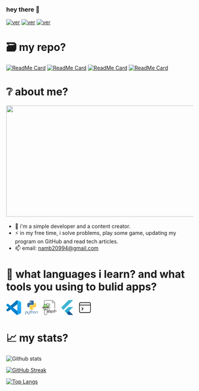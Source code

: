 ### hey there 👋

[![ver](https://img.shields.io/badge/facebook%3A_namnee6-gray?style=flat&logo=facebook)](https://www.facebook.com/namnee6)
[![ver](https://img.shields.io/badge/tiktok%3A_%40.techphone-gray?style=flat&logo=tiktok)](https://www.tiktok.com/@_.techphone_/)
[![ver](https://img.shields.io/badge/ytb%3A_NamCzE-gray?style=flat&logo=youtube)](https://www.youtube.com/channel/UCGq0DDujQ9TynsGGLvfu-IA)

# 🗃️ my repo?
[![ReadMe Card](https://github-readme-stats.vercel.app/api/pin/?username=NamOpt&repo=OptimizedTools)](https://github.com/NamOpt/OptimizedTools)
[![ReadMe Card](https://github-readme-stats.vercel.app/api/pin/?username=NamOpt&repo=hdisk)](https://github.com/NamOpt/hdisk)
[![ReadMe Card](https://github-readme-stats.vercel.app/api/pin/?username=NamOpt&repo=unknown)](https://github.com/NamOpt/unknown)
[![ReadMe Card](https://github-readme-stats.vercel.app/api/pin/?username=NamOpt&repo=unknown)](https://github.com/NamOpt/osu)

# ❔ about me? 

<div align="center">
  <img src="https://media.giphy.com/media/dWesBcTLavkZuG35MI/giphy.gif" width="600" height="300"/>
</div>

 - :telescope: i'm a simple developer and a content creator.
 - :zap: in my free time, i solve problems, play some game, updating my program on GitHub and read tech articles.
 - :mailbox: email: namb20994@gmail.com
# 🔨 what languages i learn? and what tools you using to bulid apps?
<div>
  <img src="https://github.com/devicons/devicon/blob/master/icons/vscode/vscode-original.svg" title="VSCode" alt="VSCode" width="40" height="40"/>&nbsp;
  <img src="https://github.com/devicons/devicon/blob/master/icons/python/python-original-wordmark.svg" title="Python" alt="PY" width="40" height="40"/>&nbsp;
  <img src="https://github.com/NamOpt/NamOpt/blob/main/idhsjkh.png" title="Notepad++" alt="Notepad++" width="40" height="40"/>&nbsp;
  <img src="https://github.com/devicons/devicon/blob/master/icons/flutter/flutter-original.svg" title="Flutter" alt="Flutter" width="40" height="40"/>&nbsp;
  <img src="https://github.com/NamOpt/NamOpt/blob/main/command-prompt-svgrepo-com (1).svg" title="Command Prompt" alt="Redux " width="40" height="40"/>&nbsp;
</div>

# 📈 my stats?

![Github stats](https://github-readme-stats.vercel.app/api?username=NamOpt)

[![GitHub Streak](http://github-readme-streak-stats.herokuapp.com?user=NamOpt&theme=dark&background=000000)](https://git.io/streak-stats)

[![Top Langs](https://github-readme-stats.vercel.app/api/top-langs/?username=NamOpt&layout=compact&theme=vision-friendly-dark)](https://github.com/anuraghazra/github-readme-stats)

